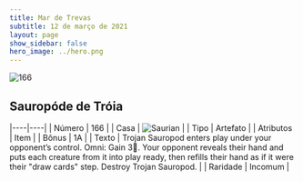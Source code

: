 ```yaml
---
title: Mar de Trevas
subtitle: 12 de março de 2021
layout: page
show_sidebar: false
hero_image: ../hero.png
---
```


![166](https://cdn.keyforgegame.com/media/card_front/pt/496_166_7HHCCVWGVC7M_pt.png)

## Sauropóde de Tróia

|----|----|
| Número | 166 |
| Casa | ![Saurian](https://archonarcana.com/images/thumb/9/9e/Saurian_P.png/22px-Saurian_P.png "Sauro") |
| Tipo | Artefato |
| Atributos | Item |
| Bônus | 1A |
| Texto | Trojan Sauropod enters play under your opponent’s control.  Omni: Gain 3. Your opponent reveals their hand and puts each creature from it into play ready, then refills their hand as if it were their "draw cards" step. Destroy Trojan Sauropod. |
| Raridade | Incomum |
